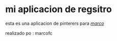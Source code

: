 # mi aplicacion de regsitro 

esta es una aplicacion de pinterers para 
[*marco*](https://wwww.marco.fc)

realizado po : marcofc
